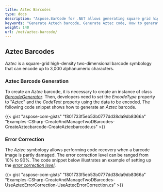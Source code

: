 ```yaml
---
title: Aztec Barcodes
type: docs
description: "Aspose.BarCode for .NET allows generating square grid high-density two-dimensional Aztec Barcode."
keywords: "Generate Aztech barcode, Generate Aztec code, How to generate Aztec barcode, Aspose.BarCode for .NET, C#"
weight: 140
url: /net/aztec-barcode/
---
```


## Aztec Barcodes
*Aztec* is a square-grid high-density two-dimensional barcode symbology that can encode up to 3,000 alphanumeric characters.

### Aztec Barcode Generation
To create an *Aztec* barcode, it is necessary to create an instance of class [*BarcodeGenerator*](https://apireference.aspose.com/barcode/net/aspose.barcode.generation/barcodegenerator). Then, developers need to set the *EncodeType* property to "Aztec" and the *CodeText* property using the data to be encoded. The following code snippet shows how to generate an *Aztec* barcode.

{{< gist "aspose-com-gists" "f801733f5eb53b0777dd38da9db8366a" "Examples-CSharp-CreateAndManageTwoDBarcodes-CreateAztecbarcode-CreateAztecbarcode.cs" >}}

### Error Correction
The *Aztec* symbology allows performing code recovery when a barcode image is partly damaged. The error correction level can be ranged from 10% to 90%. The code snippet below illustrates an example of setting up the [*error correction level*](https://apireference.aspose.com/barcode/net/aspose.barcode.generation/aztecparameters/properties/aztecerrorlevel).

{{< gist "aspose-com-gists" "f801733f5eb53b0777dd38da9db8366a" "Examples-CSharp-CreateAndManageTwoDBarcodes-UseAztecErrorCorrection-UseAztecErrorCorrection.cs" >}}

